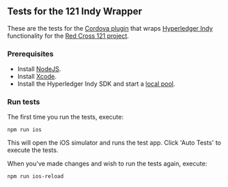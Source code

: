 Tests for the 121 Indy Wrapper
------------------------------

These are the tests for the [Cordova plugin][1] that wraps [Hyperledger Indy][2]
functionality for the [Red Cross 121 project][3].

### Prerequisites

   * Install [NodeJS][4].
   * Install [Xcode][5].
   * Install the Hyperledger Indy SDK and start a [local pool][6].

### Run tests

The first time you run the tests, execute:

    npm run ios

This will open the iOS simulator and runs the test app.
Click 'Auto Tests' to execute the tests.

When you've made changes and wish to run the tests again, execute:

    npm run ios-reload

[1]: https://github.com/global-121/121-indy-wrapper-ios
[2]: https://www.hyperledger.org/projects/hyperledger-indy
[3]: https://www.121.global
[4]: https://nodejs.org/en/
[5]: https://developer.apple.com/xcode/
[6]: https://github.com/hyperledger/indy-sdk#how-to-start-local-nodes-pool-with-docker
